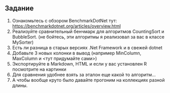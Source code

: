 ## Задание
1. Ознакомьтесь с обзором BenchmarkDotNet тут: https://benchmarkdotnet.org/articles/overview.html
2. Реализуйте сравнительный бенчмарк для алгоритмов CountingSort и BubbleSort. (не бойтесь, эти алгоритмы я реализовал за вас в классе MySorter)
3. Есть ли разница в старых версиях .Net Framework и в свежей dotnet
4. Добавьте 3 новых колонки в вывод (например MinColumn, MaxColumn и <тут придумайте сами>)
5. Экспортируйте в Markdown, HTML и если у вас установлен R посмотрите на картинки
6. Для сравнения удобнее взять за эталон еще какой то алгоритм…
7. А чтобы вообще круто было давайте прогоним на коллекциях разной длины.
